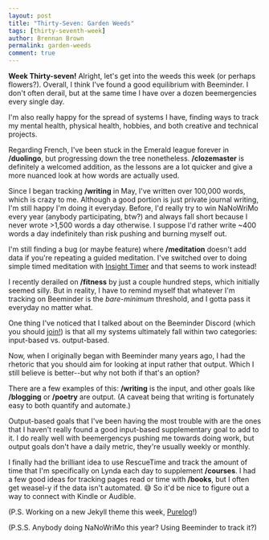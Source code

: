 ```yaml
---
layout: post
title: "Thirty-Seven: Garden Weeds"
tags: [thirty-seventh-week]
author: Brennan Brown
permalink: garden-weeds
comment: true
---
```


**Week Thirty-seven!** Alright, let's get into the weeds this week (or perhaps flowers?). Overall, I think I've found a good equilibrium with Beeminder. I don't often derail, but at the same time I have over a dozen beemergencies every single day. 

I'm also really happy for the spread of systems I have, finding ways to track my mental health, physical health, hobbies, and both creative and technical projects.

Regarding French, I've been stuck in the Emerald league forever in **/duolingo**, but progressing down the tree nonetheless. **/clozemaster** is definitely a welcomed addition, as the lessons are a lot quicker and give a more nuanced look at how words are actually used.

Since I began tracking **/writing** in May, I've written over 100,000 words, which is crazy to me. Although a good portion is just private journal writing, I'm still happy I'm doing it everyday. Before, I'd really try to win NaNoWriMo every year (anybody participating, btw?) and always fall short because I never wrote >1,500 words a day otherwise. I suppose I'd rather write ~400 words a day indefinitely than risk pushing and burning myself out.

I'm still finding a bug (or maybe feature) where **/meditation** doesn't add data if you're repeating a guided meditation. I've switched over to doing simple timed meditation with [Insight Timer](https://insighttimer.com/) and that seems to work instead!

I recently derailed on **/fitness** by just a couple hundred steps, which initially seemed silly. But in reality, I have to remind myself that whatever I'm tracking on Beeminder is the *bare-minimum* threshold, and I gotta pass it everyday no matter what. 

One thing I've noticed that I talked about on the Beeminder Discord (which you should [join!](https://discord.gg/Bw8FdB5shW)) is that all my systems ultimately fall within two categories: input-based vs. output-based. 

Now, when I originally began with Beeminder many years ago, I had the rhetoric that you should aim for looking at input rather that output. Which I still believe is better--but why not both if that's an option?

There are a few examples of this: **/writing** is the input, and other goals like **/blogging** or **/poetry** are output. (A caveat being that writing is fortunately easy to both quantify and automate.)

Output-based goals that I've been having the most trouble with are the ones that I haven't really found a good input-based supplementary goal to add to it. I do really well with beemergencys pushing me towards doing work, but output goals don't have a daily metric, they're usually weekly or monthly.

I finally had the brilliant idea to use RescueTime and track the amount of time that I'm specifically on Lynda each day to supplement **/courses**. I had a few good ideas for tracking pages read or time with **/books**, but I often get weasel-y if the data isn't automated. 😅 So it'd be nice to figure out a way to connect with Kindle or Audible.

(P.S. Working on a new Jekyll theme this week, [Purelog](https://github.com/brennanbrown/purelog)!)

(P.S.S. Anybody doing NaNoWriMo this year? Using Beeminder to track it?)
